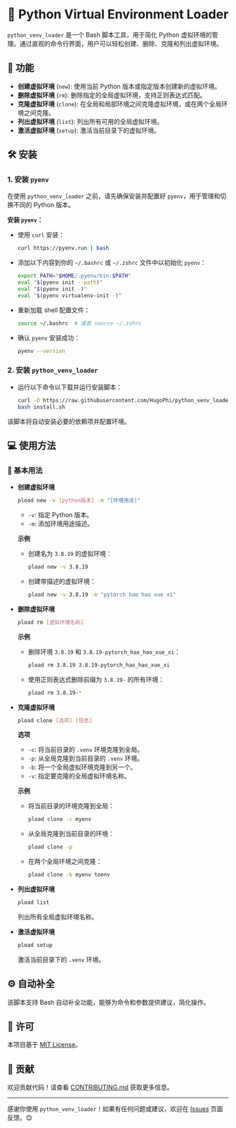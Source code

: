 # 🐍 Python Virtual Environment Loader

`python_venv_loader` 是一个 Bash 脚本工具，用于简化 Python 虚拟环境的管理。通过直观的命令行界面，用户可以轻松创建、删除、克隆和列出虚拟环境。

## 🚀 功能

- **创建虚拟环境** (`new`): 使用当前 Python 版本或指定版本创建新的虚拟环境。
- **删除虚拟环境** (`rm`): 删除指定的全局虚拟环境，支持正则表达式匹配。
- **克隆虚拟环境** (`clone`): 在全局和局部环境之间克隆虚拟环境，或在两个全局环境之间克隆。
- **列出虚拟环境** (`list`): 列出所有可用的全局虚拟环境。
- **激活虚拟环境** (`setup`): 激活当前目录下的虚拟环境。

## 🛠️ 安装

### 1. 安装 `pyenv`

在使用 `python_venv_loader` 之前，请先确保安装并配置好 `pyenv`，用于管理和切换不同的 Python 版本。

**安装 `pyenv`：**

- 使用 `curl` 安装：
    ```bash
    curl https://pyenv.run | bash
    ```

- 添加以下内容到你的 `~/.bashrc` 或 `~/.zshrc` 文件中以初始化 `pyenv`：
    ```bash
    export PATH="$HOME/.pyenv/bin:$PATH"
    eval "$(pyenv init --path)"
    eval "$(pyenv init -)"
    eval "$(pyenv virtualenv-init -)"
    ```

- 重新加载 shell 配置文件：
    ```bash
    source ~/.bashrc  # 或者 source ~/.zshrc
    ```

- 确认 `pyenv` 安装成功：
    ```bash
    pyenv --version
    ```

### 2. 安装 `python_venv_loader`

- 运行以下命令以下载并运行安装脚本：
    ```bash
    curl -O https://raw.githubusercontent.com/HugoPhi/python_venv_loader/main/install.sh
    bash install.sh
    ```

该脚本将自动安装必要的依赖项并配置环境。

## 💻 使用方法

### 📖 基本用法

- **创建虚拟环境**
  ```bash
  pload new -v [python版本] -m "[环境用途]"
  ```
  - `-v`: 指定 Python 版本。
  - `-m`: 添加环境用途描述。

  **示例**
  - 创建名为 `3.8.19` 的虚拟环境：
    ```bash
    pload new -v 3.8.19
    ```
  - 创建带描述的虚拟环境：
    ```bash
    pload new -v 3.8.19 -m "pytorch hao hao xue xi"
    ```

- **删除虚拟环境**
  ```bash
  pload rm [虚拟环境名称]
  ```
  **示例**
  - 删除环境 `3.8.19` 和 `3.8.19-pytorch_hao_hao_xue_xi`：
    ```bash
    pload rm 3.8.19 3.8.19-pytorch_hao_hao_xue_xi
    ```
  - 使用正则表达式删除前缀为 `3.8.19-` 的所有环境：
    ```bash
    pload rm 3.8.19-*
    ```

- **克隆虚拟环境**
  ```bash
  pload clone [选项] [信息]
  ```
  **选项**
  - `-c`: 将当前目录的 `.venv` 环境克隆到全局。
  - `-p`: 从全局克隆到当前目录的 `.venv` 环境。
  - `-b`: 将一个全局虚拟环境克隆到另一个。
  - `-v`: 指定要克隆的全局虚拟环境名称。

  **示例**
  - 将当前目录的环境克隆到全局：
    ```bash
    pload clone -c myenv
    ```
  - 从全局克隆到当前目录的环境：
    ```bash
    pload clone -p
    ```
  - 在两个全局环境之间克隆：
    ```bash
    pload clone -b myenv toenv
    ```

- **列出虚拟环境**
  ```bash
  pload list
  ```
  列出所有全局虚拟环境名称。

- **激活虚拟环境**
  ```bash
  pload setup
  ```
  激活当前目录下的 `.venv` 环境。

## ⚙️ 自动补全

该脚本支持 Bash 自动补全功能，能够为命令和参数提供建议，简化操作。

## 📜 许可

本项目基于 [MIT License](LICENSE)。

## 🌟 贡献

欢迎贡献代码！请查看 [CONTRIBUTING.md](CONTRIBUTING.md) 获取更多信息。

---

感谢你使用 `python_venv_loader`！如果有任何问题或建议，欢迎在 [Issues](https://github.com/HugoPhi/python_venv_loader/issues) 页面反馈。😊
